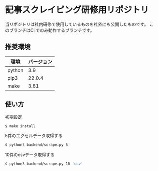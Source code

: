 # 記事スクレイピング研修用リポジトリ

当リポジトリは社内研修で使用しているものを社外にも公開したものです。
このブランチはCliでのみ動作するブランチです。

## 推奨環境
|環境     | バージョン |
| ------ | --------- |
|python  | 3.9       |
|pip3    | 22.0.4    |
|make    | 3.81      |

## 使い方
初期設定
```bash
$ make install
```

5件のエクセルデータ取得する
```bash
$ python3 backend/scrape.py 5
```

10件のcsvデータ取得する
```bash
$ python3 backend/scrape.py 10 'csv'
```